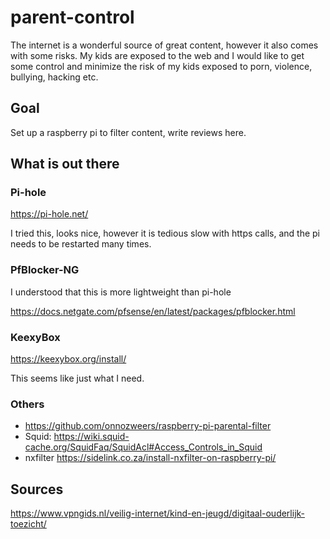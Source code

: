 # parent-control

The internet is a wonderful source of great content, however it also comes with some risks. My kids are exposed to the web and I would like to get some control and minimize the risk of my kids exposed to porn, violence, bullying, hacking etc.

## Goal

Set up a raspberry pi to filter content, write reviews here.

## What is out there

### Pi-hole

https://pi-hole.net/

I tried this, looks nice, however it is tedious slow with https calls, and the pi needs to be restarted many times.

### PfBlocker-NG

I understood that this is more lightweight than pi-hole

https://docs.netgate.com/pfsense/en/latest/packages/pfblocker.html

### KeexyBox

https://keexybox.org/install/

This seems like just what I need.

### Others

- https://github.com/onnozweers/raspberry-pi-parental-filter
- Squid: https://wiki.squid-cache.org/SquidFaq/SquidAcl#Access_Controls_in_Squid
- nxfilter https://sidelink.co.za/install-nxfilter-on-raspberry-pi/

## Sources

https://www.vpngids.nl/veilig-internet/kind-en-jeugd/digitaal-ouderlijk-toezicht/

